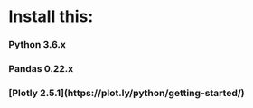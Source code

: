 <h1>Install this:</h1>
<h3>Python 3.6.x</h3>
<h3>Pandas 0.22.x</h3>
<h3>[Plotly 2.5.1](https://plot.ly/python/getting-started/)</h3>

